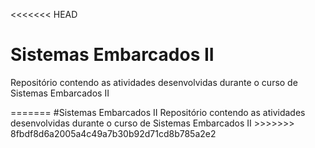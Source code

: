 <<<<<<< HEAD
# Sistemas Embarcados II <br/>

<p>Repositório contendo as atividades desenvolvidas durante o curso de Sistemas Embarcados II</p>
=======
#Sistemas Embarcados II
Repositório contendo as atividades desenvolvidas durante o curso de Sistemas Embarcados II
>>>>>>> 8fbdf8d6a2005a4c49a7b30b92d71cd8b785a2e2
